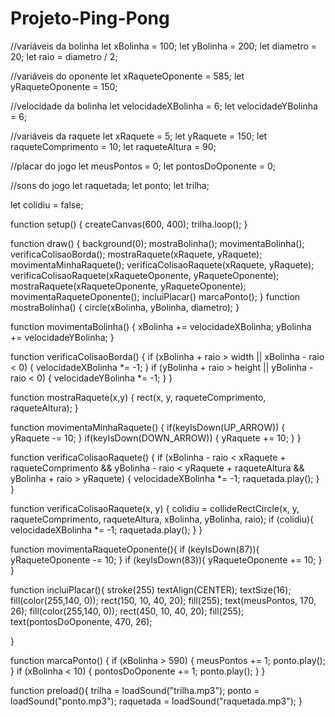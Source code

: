 # Projeto-Ping-Pong

//variáveis da bolinha
let xBolinha = 100;
let yBolinha = 200;
let diametro = 20;
let raio = diametro / 2;

//variáveis do oponente
let xRaqueteOponente = 585;
let yRaqueteOponente = 150;

//velocidade da bolinha
let velocidadeXBolinha = 6;
let velocidadeYBolinha = 6;

//variáveis da raquete
let xRaquete = 5;
let yRaquete = 150;
let raqueteComprimento = 10;
let raqueteAltura = 90;

//placar do jogo
let meusPontos = 0;
let pontosDoOponente = 0;


//sons do jogo
let raquetada;
let ponto;
let trilha;

let colidiu = false;

function setup() {
  createCanvas(600, 400);
    trilha.loop();
}

function draw() {
    background(0);
    mostraBolinha();
    movimentaBolinha();
    verificaColisaoBorda();
    mostraRaquete(xRaquete, yRaquete);
    movimentaMinhaRaquete();
    verificaColisaoRaquete(xRaquete, yRaquete);
    verificaColisaoRaquete(xRaqueteOponente, yRaqueteOponente);
    mostraRaquete(xRaqueteOponente, yRaqueteOponente);
    movimentaRaqueteOponente();
    incluiPlacar() 
    marcaPonto();
}
function mostraBolinha() {
  circle(xBolinha, yBolinha, diametro);
}

function movimentaBolinha() {
  xBolinha += velocidadeXBolinha;
  yBolinha += velocidadeYBolinha;
}

function verificaColisaoBorda() {
  if (xBolinha + raio > width || xBolinha - raio < 0) {
    velocidadeXBolinha *= -1;
  }
  if (yBolinha + raio > height || yBolinha - raio < 0) {
    velocidadeYBolinha *= -1;
  }
}

function mostraRaquete(x,y) {
    rect(x, y, raqueteComprimento, raqueteAltura);
}

function movimentaMinhaRaquete() {
  if(keyIsDown(UP_ARROW)) {
    yRaquete -= 10;
  }
  if(keyIsDown(DOWN_ARROW)) {
    yRaquete += 10;
  }
}

function verificaColisaoRaquete() {
  if (xBolinha - raio < xRaquete + raqueteComprimento && yBolinha - raio < yRaquete + raqueteAltura && yBolinha + raio > yRaquete) {
    velocidadeXBolinha *= -1;
     raquetada.play();
  }
}

function verificaColisaoRaquete(x, y) {
    colidiu = collideRectCircle(x, y, raqueteComprimento, raqueteAltura, xBolinha, yBolinha, raio);
    if (colidiu){
        velocidadeXBolinha *= -1;
        raquetada.play();
  }
}

function movimentaRaqueteOponente(){
    if (keyIsDown(87)){
        yRaqueteOponente -= 10;
    }
    if (keyIsDown(83)){
        yRaqueteOponente += 10;
    }
}


function incluiPlacar(){
  stroke(255)
    textAlign(CENTER);
    textSize(16);
    fill(color(255,140, 0));
    rect(150, 10, 40, 20);
    fill(255);
    text(meusPontos, 170, 26);
    fill(color(255,140, 0));
    rect(450, 10, 40, 20);
    fill(255);
    text(pontosDoOponente, 470, 26);



}


function marcaPonto() {
    if (xBolinha > 590) {
        meusPontos += 1;
        ponto.play();
    }
    if (xBolinha < 10) {
        pontosDoOponente += 1;
        ponto.play();
    }
}


function preload(){
  trilha = loadSound("trilha.mp3");
  ponto = loadSound("ponto.mp3");
  raquetada = loadSound("raquetada.mp3");
}

